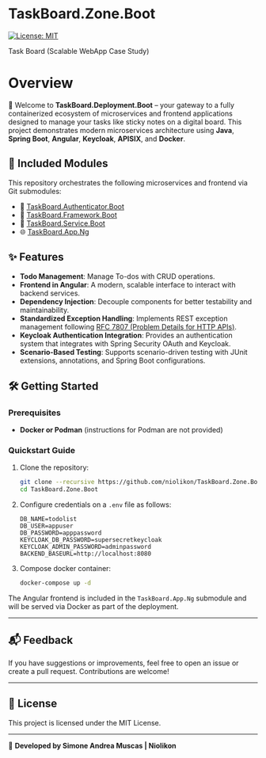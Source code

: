 # TaskBoard.Zone.Boot
[![License: MIT](https://img.shields.io/badge/License-MIT-green.svg)](https://opensource.org/licenses/MIT)

Task Board (Scalable WebApp Case Study)

# Overview

🚀 Welcome to **TaskBoard.Deployment.Boot** – your gateway to a fully containerized ecosystem of microservices and frontend applications designed to manage your tasks like sticky notes on a digital board. This project demonstrates modern microservices architecture using **Java**, **Spring Boot**, **Angular**, **Keycloak**, **APISIX**, and **Docker**.

## 🧩 Included Modules

This repository orchestrates the following microservices and frontend via Git submodules:

- 🔐 [TaskBoard.Authenticator.Boot](https://github.com/niolikon/TaskBoard.Authenticator.Boot)
- 🧱 [TaskBoard.Framework.Boot](https://github.com/niolikon/TaskBoard.Framework.Boot)
- 📌 [TaskBoard.Service.Boot](https://github.com/niolikon/TaskBoard.Service.Boot)
- 🌐 [TaskBoard.App.Ng](https://github.com/niolikon/TaskBoard.App.Ng)

## ✨ Features

- **Todo Management**: Manage To-dos with CRUD operations.
- **Frontend in Angular**: A modern, scalable interface to interact with backend services.
- **Dependency Injection**: Decouple components for better testability and maintainability.
- **Standardized Exception Handling**: Implements REST exception management following [RFC 7807 (Problem Details for HTTP APIs)](https://datatracker.ietf.org/doc/html/rfc7807).
- **Keycloak Authentication Integration**: Provides an authentication system that integrates with Spring Security OAuth and Keycloak.
- **Scenario-Based Testing**: Supports scenario-driven testing with JUnit extensions, annotations, and Spring Boot configurations.

## 🛠️ Getting Started

### Prerequisites

- **Docker or Podman** (instructions for Podman are not provided)


### Quickstart Guide

1. Clone the repository:
   ```bash
   git clone --recursive https://github.com/niolikon/TaskBoard.Zone.Boot.git
   cd TaskBoard.Zone.Boot
   ```

2. Configure credentials on a `.env` file as follows:
   ```
   DB_NAME=todolist
   DB_USER=appuser
   DB_PASSWORD=apppassword
   KEYCLOAK_DB_PASSWORD=supersecretkeycloak
   KEYCLOAK_ADMIN_PASSWORD=adminpassword
   BACKEND_BASEURL=http://localhost:8080
   ```

3. Compose docker container:
   ```bash
   docker-compose up -d
   ```

The Angular frontend is included in the `TaskBoard.App.Ng` submodule and will be served via Docker as part of the deployment.

---

## 📬 Feedback

If you have suggestions or improvements, feel free to open an issue or create a pull request. Contributions are welcome!

---

## 📝 License

This project is licensed under the MIT License.

---

🚀 **Developed by Simone Andrea Muscas | Niolikon**
